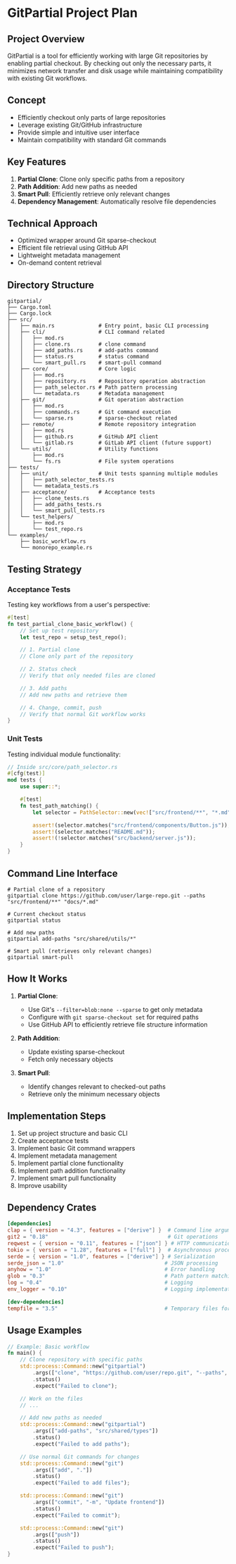# GitPartial Project Plan

## Project Overview

GitPartial is a tool for efficiently working with large Git repositories by enabling partial checkout. By checking out only the necessary parts, it minimizes network transfer and disk usage while maintaining compatibility with existing Git workflows.

## Concept

- Efficiently checkout only parts of large repositories
- Leverage existing Git/GitHub infrastructure
- Provide simple and intuitive user interface
- Maintain compatibility with standard Git commands

## Key Features

1. **Partial Clone**: Clone only specific paths from a repository
2. **Path Addition**: Add new paths as needed
3. **Smart Pull**: Efficiently retrieve only relevant changes
4. **Dependency Management**: Automatically resolve file dependencies

## Technical Approach

- Optimized wrapper around Git sparse-checkout
- Efficient file retrieval using GitHub API
- Lightweight metadata management
- On-demand content retrieval

## Directory Structure

```
gitpartial/
├── Cargo.toml
├── Cargo.lock
├── src/
│   ├── main.rs              # Entry point, basic CLI processing
│   ├── cli/                 # CLI command related
│   │   ├── mod.rs
│   │   ├── clone.rs         # clone command
│   │   ├── add_paths.rs     # add-paths command
│   │   ├── status.rs        # status command
│   │   └── smart_pull.rs    # smart-pull command
│   ├── core/                # Core logic
│   │   ├── mod.rs
│   │   ├── repository.rs    # Repository operation abstraction
│   │   ├── path_selector.rs # Path pattern processing
│   │   └── metadata.rs      # Metadata management
│   ├── git/                 # Git operation abstraction
│   │   ├── mod.rs
│   │   ├── commands.rs      # Git command execution
│   │   └── sparse.rs        # sparse-checkout related
│   ├── remote/              # Remote repository integration
│   │   ├── mod.rs
│   │   ├── github.rs        # GitHub API client
│   │   └── gitlab.rs        # GitLab API client (future support)
│   └── utils/               # Utility functions
│       ├── mod.rs
│       └── fs.rs            # File system operations
├── tests/
│   ├── unit/                # Unit tests spanning multiple modules
│   │   ├── path_selector_tests.rs
│   │   └── metadata_tests.rs
│   ├── acceptance/          # Acceptance tests
│   │   ├── clone_tests.rs
│   │   ├── add_paths_tests.rs
│   │   └── smart_pull_tests.rs
│   └── test_helpers/
│       ├── mod.rs
│       └── test_repo.rs
└── examples/
    ├── basic_workflow.rs
    └── monorepo_example.rs
```

## Testing Strategy

### Acceptance Tests

Testing key workflows from a user's perspective:

```rust
#[test]
fn test_partial_clone_basic_workflow() {
    // Set up test repository
    let test_repo = setup_test_repo();

    // 1. Partial clone
    // Clone only part of the repository

    // 2. Status check
    // Verify that only needed files are cloned

    // 3. Add paths
    // Add new paths and retrieve them

    // 4. Change, commit, push
    // Verify that normal Git workflow works
}
```

### Unit Tests

Testing individual module functionality:

```rust
// Inside src/core/path_selector.rs
#[cfg(test)]
mod tests {
    use super::*;

    #[test]
    fn test_path_matching() {
        let selector = PathSelector::new(vec!["src/frontend/**", "*.md"]);

        assert!(selector.matches("src/frontend/components/Button.js"));
        assert!(selector.matches("README.md"));
        assert!(!selector.matches("src/backend/server.js"));
    }
}
```

## Command Line Interface

```
# Partial clone of a repository
gitpartial clone https://github.com/user/large-repo.git --paths "src/frontend/**" "docs/*.md"

# Current checkout status
gitpartial status

# Add new paths
gitpartial add-paths "src/shared/utils/*"

# Smart pull (retrieves only relevant changes)
gitpartial smart-pull
```

## How It Works

1. **Partial Clone**:

   - Use Git's `--filter=blob:none --sparse` to get only metadata
   - Configure with `git sparse-checkout set` for required paths
   - Use GitHub API to efficiently retrieve file structure information

2. **Path Addition**:

   - Update existing sparse-checkout
   - Fetch only necessary objects

3. **Smart Pull**:
   - Identify changes relevant to checked-out paths
   - Retrieve only the minimum necessary objects

## Implementation Steps

1. Set up project structure and basic CLI
2. Create acceptance tests
3. Implement basic Git command wrappers
4. Implement metadata management
5. Implement partial clone functionality
6. Implement path addition functionality
7. Implement smart pull functionality
8. Improve usability

## Dependency Crates

```toml
[dependencies]
clap = { version = "4.3", features = ["derive"] }  # Command line argument parsing
git2 = "0.18"                                      # Git operations
reqwest = { version = "0.11", features = ["json"] } # HTTP communication
tokio = { version = "1.28", features = ["full"] }  # Asynchronous processing
serde = { version = "1.0", features = ["derive"] } # Serialization
serde_json = "1.0"                                # JSON processing
anyhow = "1.0"                                    # Error handling
glob = "0.3"                                      # Path pattern matching
log = "0.4"                                       # Logging
env_logger = "0.10"                               # Logging implementation

[dev-dependencies]
tempfile = "3.5"                                  # Temporary files for testing
```

## Usage Examples

```rust
// Example: Basic workflow
fn main() {
    // Clone repository with specific paths
    std::process::Command::new("gitpartial")
        .args(["clone", "https://github.com/user/repo.git", "--paths", "src/frontend", "README.md"])
        .status()
        .expect("Failed to clone");

    // Work on the files
    // ...

    // Add new paths as needed
    std::process::Command::new("gitpartial")
        .args(["add-paths", "src/shared/types"])
        .status()
        .expect("Failed to add paths");

    // Use normal Git commands for changes
    std::process::Command::new("git")
        .args(["add", "."])
        .status()
        .expect("Failed to add files");

    std::process::Command::new("git")
        .args(["commit", "-m", "Update frontend"])
        .status()
        .expect("Failed to commit");

    std::process::Command::new("git")
        .args(["push"])
        .status()
        .expect("Failed to push");
}
```
